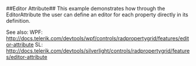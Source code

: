 ##Editor Attribute##
This example demonstrates how through the EditorAttribute the user can define an editor for each property directly in its definition.

See also:
WPF: http://docs.telerik.com/devtools/wpf/controls/radpropertygrid/features/editor-attribute
SL: http://docs.telerik.com/devtools/silverlight/controls/radpropertygrid/features/editor-attribute